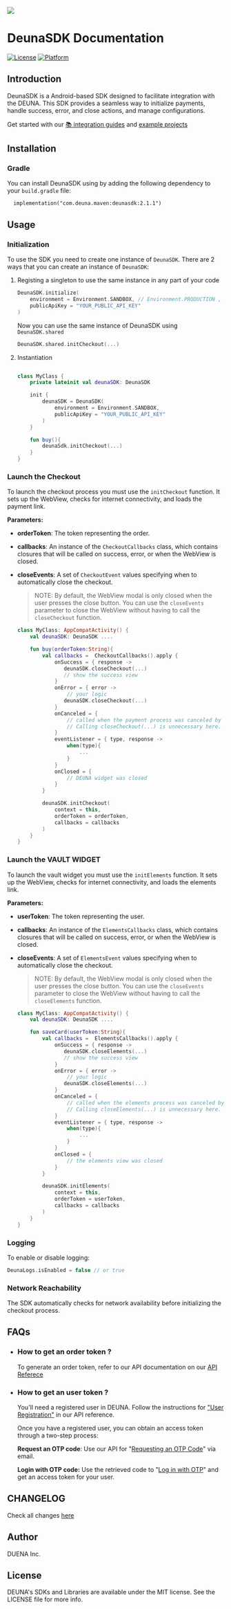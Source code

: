 ![](https://d-una-one.s3.us-east-2.amazonaws.com/gestionado_por_d-una.png)
# DeunaSDK Documentation
[![License](https://img.shields.io/github/license/deuna-developers/deuna-sdk-ios?style=flat-square)](https://github.com/deuna-developers/deuna-sdk-io/LICENSE)
[![Platform](https://img.shields.io/badge/platform-ios-blue?style=flat-square)](https://github.com/deuna-developers/deuna-sdk-ios#)

## Introduction

DeunaSDK is a Android-based SDK designed to facilitate integration with the DEUNA. This SDK provides a seamless way to initialize payments, handle success, error, and close actions, and manage configurations.

Get started with our [📚 integration guides](https://docs.deuna.com/docs/integraciones-del-android-sdk) and [example projects](https://github.com/DUNA-E-Commmerce/deuna-sdk-android/tree/master/examples/basic-integration)



## Installation

### Gradle

You can install DeunaSDK using by adding the following dependency to your `build.gradle` file:

  ```
    implementation("com.deuna.maven:deunasdk:2.1.1")
  ```

## Usage


### Initialization

To use the SDK you need to create one instance of `DeunaSDK`. There are 2 ways that you can create an instance of `DeunaSDK`:

1. Registing a singleton to use the same instance in any part of your code

    ```kotlin
    DeunaSDK.initialize(
        environment = Environment.SANDBOX, // Environment.PRODUCTION , etc
        publicApiKey = "YOUR_PUBLIC_API_KEY"
    )
    ```
    Now you can use the same instance of DeunaSDK using `DeunaSDK.shared`

    ```kotlin
    DeunaSDK.shared.initCheckout(...)
    ```

2. Instantiation

    ```kotlin

    class MyClass {
        private lateinit val deunaSDK: DeunaSDK
    
        init {
            deunaSDK = DeunaSDK(
                environment = Environment.SANDBOX,
                publicApiKey = "YOUR_PUBLIC_API_KEY"
            )
        }

        fun buy(){
            deunaSdk.initCheckout(...)
        }
    }

    ```

### Launch the Checkout

To launch the checkout process you must use the `initCheckout` function. It sets up the WebView, checks for internet connectivity, and loads the payment link.

**Parameters:**
-   **orderToken**: The token representing the order.
-   **callbacks**: An instance of the `CheckoutCallbacks` class, which contains closures that will be called on success, error, or when the WebView is closed.
-   **closeEvents**: A set of `CheckoutEvent` values specifying when to automatically close the checkout.

    > NOTE: By default, the WebView modal is only closed when the user presses the close button. You can use the `closeEvents` parameter to close the WebView without having to call the `closeCheckout` function.

    ```kotlin
    class MyClass: AppCompatActivity() {
        val deunaSDK: DeunaSDK ....

        fun buy(orderToken:String){
            val callbacks =  CheckoutCallbacks().apply {
                onSuccess = { response ->
                   deunaSDK.closeCheckout(...)
                   // show the success view
                }
                onError = { error ->
                    // your logic
                   deunaSDK.closeCheckout(...)
                }
                onCanceled = {
                    // called when the payment process was canceled by user
                    // Calling closeCheckout(...) is unnecessary here.
                }
                eventListener = { type, response ->
                    when(type){
                        ...
                    }
                }
                onClosed = {
                    // DEUNA widget was closed
                }
            }

            deunaSDK.initCheckout(
                context = this,
                orderToken = orderToken,
                callbacks = callbacks
            )
        }
    }
    ```


### Launch the VAULT WIDGET

To launch the vault widget you must use the `initElements` function. It sets up the WebView, checks for internet connectivity, and loads the elements link.

**Parameters:**
-   **userToken**: The token representing the user.
-   **callbacks**: An instance of the `ElementsCallbacks` class, which contains closures that will be called on success, error, or when the WebView is closed.
-   **closeEvents**: A set of `ElementsEvent` values specifying when to automatically close the checkout.

    > NOTE: By default, the WebView modal is only closed when the user presses the close button. You can use the `closeEvents` parameter to close the WebView without having to call the `closeElements` function.

    ```kotlin
    class MyClass: AppCompatActivity() {
        val deunaSDK: DeunaSDK ....

        fun saveCard(userToken:String){
            val callbacks =  ElementsCallbacks().apply {
                onSuccess = { response ->
                   deunaSDK.closeElements(...)
                   // show the success view
                }
                onError = { error ->
                    // your logic
                   deunaSDK.closeElements(...)
                }
                onCanceled = {
                    // called when the elements process was canceled by user
                    // Calling closeElements(...) is unnecessary here.
                }
                eventListener = { type, response ->
                    when(type){
                        ...
                    }
                }
                onClosed = {
                    // the elements view was closed
                }
            }

            deunaSDK.initElements(
                context = this,
                orderToken = userToken,
                callbacks = callbacks
            )
        }
    }
    ```

### Logging
To enable or disable logging:
```kotlin
DeunaLogs.isEnabled = false // or true
```


### Network Reachability
The SDK automatically checks for network availability before initializing the checkout process.



## FAQs
* ### How to get an **order token** ?
    To generate an order token, refer to our API documentation on our [API Referece](https://docs.deuna.com/reference/order_token)

* ### How to get an **user token** ?
    You'll need a registered user in DEUNA. Follow the instructions for ["User Registration"](https://docs.deuna.com/reference/users-register) in our API reference.

    Once you have a registered user, you can obtain an access token through a two-step process:

    **Request an OTP code**: Use our API for "[Requesting an OTP Code](https://docs.deuna.com/reference/request-otp)" via email.

    **Login with OTP code:** Use the retrieved code to "[Log in with OTP](https://docs.deuna.com/reference/login-with-otp)" and get an access token for your user.




## CHANGELOG
Check all changes [here](https://github.com/DUNA-E-Commmerce/deuna-sdk-android/blob/master/CHANGELOG.md)

## Author
DUENA Inc.

## License
DEUNA's SDKs and Libraries are available under the MIT license. See the LICENSE file for more info.
